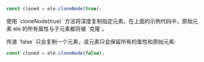 ~~~ javascript
const cloned = ele.cloneNode(true);
~~~

使用 \`cloneNode(true)\` 方法将深度复制指定元素。在上面的示例代码中，原始元素 ele 的所有属性与子元素都将被 \`克隆\`。

传递 \`false\` 只会复制一个元素，该元素只会保留所有的属性和原始元素: 

~~~ javascript
const cloned = ele.cloneNode(false);
~~~